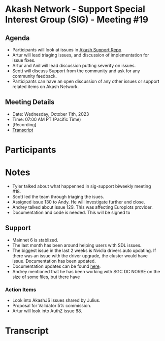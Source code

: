 # Akash Network - Support Special Interest Group (SIG) - Meeting #19

## Agenda

- Participants will look at issues in [Akash Support Repo](https://github.com/akash-network/support/issues). 
- Artur will lead triaging issues, and discussion of implementation for issue fixes.
- Artur and Anil will lead discussion putting severity on issues. 
- Scott will discuss Support from the community and ask for any community feedback. 
- Participants can have an open discussion of any other issues or support related items on Akash Network.

## Meeting Details

- Date: Wednesday, October 11th, 2023
- Time: 07:00 AM PT (Pacific Time)
- [Recording]
- [Transcript](#transcript)

# Participants




# Notes

- Tyler talked about what happenned in sig-support biweekly meeting #18.
- Scott led the team through triaging the isues.
- Assigned issue 130 to Andy. He will investigate further and close.
- Andrey talked about issue 129. This was affecting Europlots provider.
- Documentation and code is needed. This will be signed to 



## Support

- Mainnet 6 is stablized.
- The last month has been around helping users with SDL issues.
- The biggest issue in the last 2 weeks is Nvidia drivers auto updating. If there was an issue with the driver upgrade, the cluster would have issue. Documentation has been updated.
- Documentation updates can be found [here](https://docs.akash.network/providers/build-a-cloud-provider/akash-cloud-provider-build-with-helm-charts/step-11-disable-unattended-upgrades).
- Andrey mentioned that he has been working with SGC DC NORSE on the size of some files, but there have  



### Action Items

- Look into AkashJS issues shared by Julius.
- Proposal for Validator 5% commission.
- Artur will look into AuthZ issue 88. 

# **Transcript**
